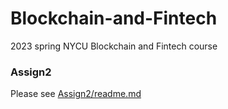 # Blockchain-and-Fintech
2023 spring NYCU Blockchain and Fintech course 

### Assign2
Please see [Assign2/readme.md](https://github.com/ANITA-0604/Blockchain-and-Fintech/blob/ffe46881995d5ec203f753132ad82486b746ca3d/Assign2/readme.md)
